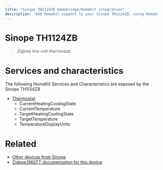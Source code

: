 ```yaml
---
title: "Sinope TH1124ZB Homebridge/HomeKit integration"
description: "Add HomeKit support to your Sinope TH1124ZB, using Homebridge, Zigbee2MQTT and homebridge-z2m."
---
```

<!---
This file has been GENERATED using src/docgen/docgen.ts
DO NOT EDIT THIS FILE MANUALLY!
-->
# Sinope TH1124ZB
> Zigbee line volt thermostat


# Services and characteristics
The following HomeKit Services and Characteristics are exposed by
the Sinope TH1124ZB

* [Thermostat](../../climate.md)
  * CurrentHeatingCoolingState
  * CurrentTemperature
  * TargetHeatingCoolingState
  * TargetTemperature
  * TemperatureDisplayUnits


# Related
* [Other devices from Sinope](../index.md#sinope)
* [Zigbee2MQTT documentation for this device](https://www.zigbee2mqtt.io/devices/TH1124ZB.html)